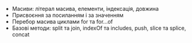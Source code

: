 - Масиви: літерал масива, елементи, індексація, довжина
- Присвоєння за посиланням і за значенням
- Перебор масива циклами for та for...of
- Базові методи: split та join, indexOf та includes, push, slice та splice, concat

